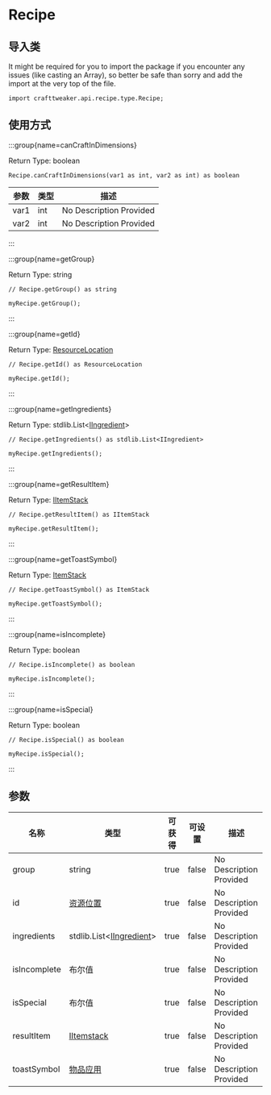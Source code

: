 # Recipe

## 导入类

It might be required for you to import the package if you encounter any issues (like casting an Array), so better be safe than sorry and add the import at the very top of the file.
```zenscript
import crafttweaker.api.recipe.type.Recipe;
```


## 使用方式

:::group{name=canCraftInDimensions}

Return Type: boolean

```zenscript
Recipe.canCraftInDimensions(var1 as int, var2 as int) as boolean
```

| 参数   | 类型  | 描述                      |
| ---- | --- | ----------------------- |
| var1 | int | No Description Provided |
| var2 | int | No Description Provided |


:::

:::group{name=getGroup}

Return Type: string

```zenscript
// Recipe.getGroup() as string

myRecipe.getGroup();
```

:::

:::group{name=getId}

Return Type: [ResourceLocation](/vanilla/api/resource/ResourceLocation)

```zenscript
// Recipe.getId() as ResourceLocation

myRecipe.getId();
```

:::

:::group{name=getIngredients}

Return Type: stdlib.List&lt;[IIngredient](/vanilla/api/ingredient/IIngredient)&gt;

```zenscript
// Recipe.getIngredients() as stdlib.List<IIngredient>

myRecipe.getIngredients();
```

:::

:::group{name=getResultItem}

Return Type: [IItemStack](/vanilla/api/item/IItemStack)

```zenscript
// Recipe.getResultItem() as IItemStack

myRecipe.getResultItem();
```

:::

:::group{name=getToastSymbol}

Return Type: [ItemStack](/vanilla/api/item/ItemStack)

```zenscript
// Recipe.getToastSymbol() as ItemStack

myRecipe.getToastSymbol();
```

:::

:::group{name=isIncomplete}

Return Type: boolean

```zenscript
// Recipe.isIncomplete() as boolean

myRecipe.isIncomplete();
```

:::

:::group{name=isSpecial}

Return Type: boolean

```zenscript
// Recipe.isSpecial() as boolean

myRecipe.isSpecial();
```

:::


## 参数

| 名称           | 类型                                                                                | 可获得  | 可设置   | 描述                      |
| ------------ | --------------------------------------------------------------------------------- | ---- | ----- | ----------------------- |
| group        | string                                                                            | true | false | No Description Provided |
| id           | [资源位置](/vanilla/api/resource/ResourceLocation)                                    | true | false | No Description Provided |
| ingredients  | stdlib.List&lt;[IIngredient](/vanilla/api/ingredient/IIngredient)&gt; | true | false | No Description Provided |
| isIncomplete | 布尔值                                                                               | true | false | No Description Provided |
| isSpecial    | 布尔值                                                                               | true | false | No Description Provided |
| resultItem   | [IItemstack](/vanilla/api/item/IItemStack)                                        | true | false | No Description Provided |
| toastSymbol  | [物品应用](/vanilla/api/item/ItemStack)                                               | true | false | No Description Provided |

